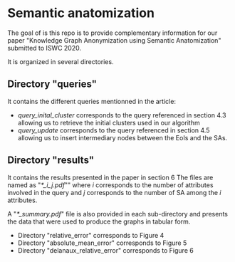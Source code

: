 # Semantic anatomization

The goal of is this repo is to provide complementary information for our paper "Knowledge Graph Anonymization using Semantic Anatomization" submitted to ISWC 2020.

It is organized in several directories.


## Directory "queries"
It contains the different queries mentionned in the article:
* *query_inital_cluster* corresponds to the query referenced in section 4.3 allowing us to retrieve the initial clusters used in our algorithm
* *query_update* corresponds to the query referenced in section 4.5 allowing us to insert intermediary nodes between the EoIs and the SAs.

## Directory "results"

It contains the results presented in the paper in section 6 The files are named as "*\*_i_j.pdf*"" where *i* corresponds to the number of attributes involved in the query and *j* corresponds to the number of SA among the *i* attributes. 

A "*\*_summary.pdf*" file is also provided in each sub-directory and presents the data that were used to produce the graphs in tabular form.
* Directory "relative_error" corresponds to Figure 4
* Directory "absolute_mean_error" corresponds to Figure 5
* Directory "delanaux_relative_error" corresponds to Figure 6